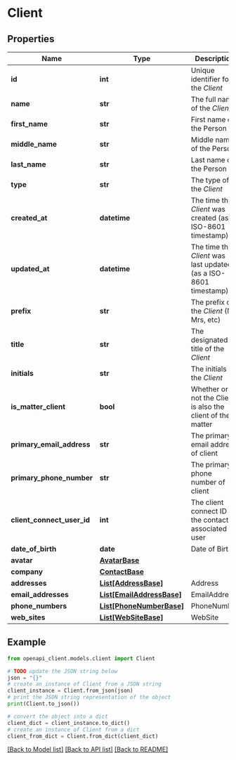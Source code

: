 # Client


## Properties

Name | Type | Description | Notes
------------ | ------------- | ------------- | -------------
**id** | **int** | Unique identifier for the *Client* | [optional] 
**name** | **str** | The full name of the *Client* | [optional] 
**first_name** | **str** | First name of the Person | [optional] 
**middle_name** | **str** | Middle name of the Person | [optional] 
**last_name** | **str** | Last name of the Person | [optional] 
**type** | **str** | The type of the *Client* | [optional] 
**created_at** | **datetime** | The time the *Client* was created (as a ISO-8601 timestamp) | [optional] 
**updated_at** | **datetime** | The time the *Client* was last updated (as a ISO-8601 timestamp) | [optional] 
**prefix** | **str** | The prefix of the *Client* (Mr, Mrs, etc) | [optional] 
**title** | **str** | The designated title of the *Client* | [optional] 
**initials** | **str** | The initials of the *Client* | [optional] 
**is_matter_client** | **bool** | Whether or not the Client is also the client of the matter | [optional] 
**primary_email_address** | **str** | The primary email address of client | [optional] 
**primary_phone_number** | **str** | The primary phone number of client | [optional] 
**client_connect_user_id** | **int** | The client connect ID of the contacts associated user | [optional] 
**date_of_birth** | **date** | Date of Birth | [optional] 
**avatar** | [**AvatarBase**](AvatarBase.md) |  | [optional] 
**company** | [**ContactBase**](ContactBase.md) |  | [optional] 
**addresses** | [**List[AddressBase]**](AddressBase.md) | Address | [optional] 
**email_addresses** | [**List[EmailAddressBase]**](EmailAddressBase.md) | EmailAddress | [optional] 
**phone_numbers** | [**List[PhoneNumberBase]**](PhoneNumberBase.md) | PhoneNumber | [optional] 
**web_sites** | [**List[WebSiteBase]**](WebSiteBase.md) | WebSite | [optional] 

## Example

```python
from openapi_client.models.client import Client

# TODO update the JSON string below
json = "{}"
# create an instance of Client from a JSON string
client_instance = Client.from_json(json)
# print the JSON string representation of the object
print(Client.to_json())

# convert the object into a dict
client_dict = client_instance.to_dict()
# create an instance of Client from a dict
client_from_dict = Client.from_dict(client_dict)
```
[[Back to Model list]](../README.md#documentation-for-models) [[Back to API list]](../README.md#documentation-for-api-endpoints) [[Back to README]](../README.md)



